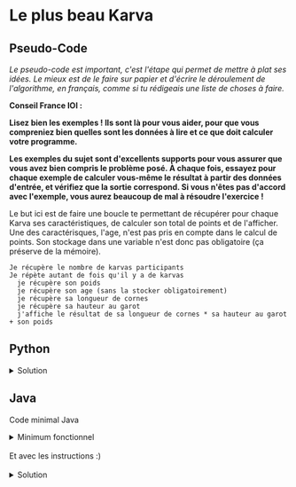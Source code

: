 # Le plus beau Karva

## Pseudo-Code

_Le pseudo-code est important, c'est l'étape qui permet de mettre à plat ses idées. Le mieux est de le faire sur papier et d'écrire le déroulement de l'algorithme, en français, comme si tu rédigeais une liste de choses à faire._

**Conseil France IOI :**

**Lisez bien les exemples ! Ils sont là pour vous aider, pour que vous compreniez bien quelles sont les données à lire et ce que doit calculer votre programme.**

**Les exemples du sujet sont d'excellents supports pour vous assurer que vous avez bien compris le problème posé. À chaque fois, essayez pour chaque exemple de calculer vous-même le résultat à partir des données d'entrée, et vérifiez que la sortie correspond. Si vous n'êtes pas d'accord avec l'exemple, vous aurez beaucoup de mal à résoudre l'exercice !**

Le but ici est de faire une boucle te permettant de récupérer pour chaque Karva ses caractéristiques, de calculer son total de points et de l'afficher. Une des caractérisques, l'age, n'est pas pris en compte dans le calcul de points. Son stockage dans une variable n'est donc pas obligatoire (ça préserve de la mémoire).

```
Je récupère le nombre de karvas participants
Je répète autant de fois qu'il y a de karvas
  je récupère son poids
  je récupère son age (sans la stocker obligatoirement)
  je récupère sa longueur de cornes
  je récupère sa hauteur au garot
  j'affiche le résultat de sa longueur de cornes * sa hauteur au garot + son poids
```

## Python

<details>
  <summary>Solution</summary>

```Python
nbKarvas = int(input())
for loop in range(nbKarvas):
   poids = int(input())
   âge = int(input())
   longueurCornes = int(input())
   hauteurAuGarrot = int(input())
   print(longueurCornes * hauteurAuGarrot + poids)
```

</details>

## Java

Code minimal Java

<details>
  <summary>Minimum fonctionnel</summary>

```Java
  class Main {
    public static void main(String[] args) {
      // ton code ici
    }
  }
```

</details>

</br>
Et avec les instructions :)
</br>
</br>

<details>
  <summary>Solution</summary>


```Java
import algorea.Scanner;
class Main {
   static Scanner entrée = new Scanner(System.in);
   public static void main(String[] args) {
      int nbKarvas = entrée.nextInt();
      for (int loop = 1; loop <= nbKarvas; loop = loop + 1) {
         int poids = entrée.nextInt();
         entrée.nextInt(); // âge
         int longueurCornes = entrée.nextInt();
         int hauteurAuGarrot = entrée.nextInt();
         System.out.println(longueurCornes * hauteurAuGarrot + poids);
      }
   }
}
```

</details>
